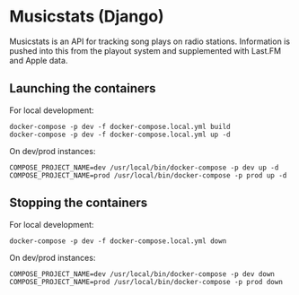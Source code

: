 # Musicstats (Django)

Musicstats is an API for tracking song plays on radio stations. Information is pushed into this from the playout system and supplemented with Last.FM and Apple data.

## Launching the containers

For local development:

    docker-compose -p dev -f docker-compose.local.yml build
    docker-compose -p dev -f docker-compose.local.yml up -d

On dev/prod instances:

    COMPOSE_PROJECT_NAME=dev /usr/local/bin/docker-compose -p dev up -d
    COMPOSE_PROJECT_NAME=prod /usr/local/bin/docker-compose -p prod up -d

## Stopping the containers

For local development:

    docker-compose -p dev -f docker-compose.local.yml down

On dev/prod instances:

    COMPOSE_PROJECT_NAME=dev /usr/local/bin/docker-compose -p dev down
    COMPOSE_PROJECT_NAME=prod /usr/local/bin/docker-compose -p prod down